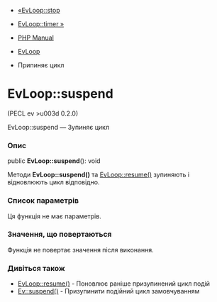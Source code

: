 - [«EvLoop::stop](evloop.stop.md)
- [EvLoop::timer »](evloop.timer.md)

- [PHP Manual](index.md)
- [EvLoop](class.evloop.md)
- Припиняє цикл

# EvLoop::suspend

(PECL ev \>u003d 0.2.0)

EvLoop::suspend — Зупиняє цикл

### Опис

public **EvLoop::suspend**(): void

Методи **EvLoop::suspend()** та [EvLoop::resume()](evloop.resume.md)
зупиняють і відновлюють цикл відповідно.

### Список параметрів

Ця функція не має параметрів.

### Значення, що повертаються

Функція не повертає значення після виконання.

### Дивіться також

- [EvLoop::resume()](evloop.resume.md) - Поновлює раніше
призупинений цикл подій
- [Ev::suspend()](ev.suspend.md) - Призупинити подійний цикл
замовчуванням
